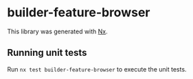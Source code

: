 # builder-feature-browser

This library was generated with [Nx](https://nx.dev).

## Running unit tests

Run `nx test builder-feature-browser` to execute the unit tests.
